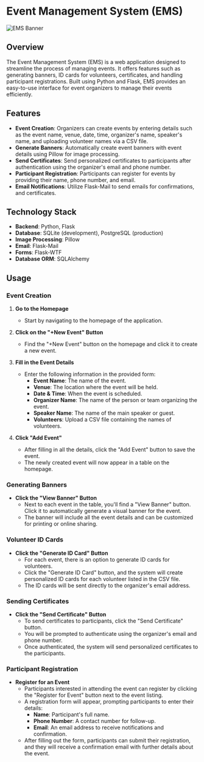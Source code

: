 # Event Management System (EMS)

![EMS Banner](./docs/banner.png)

## Overview

The Event Management System (EMS) is a web application designed to streamline the process of managing events. It offers features such as generating banners, ID cards for volunteers, certificates, and handling participant registrations. Built using Python and Flask, EMS provides an easy-to-use interface for event organizers to manage their events efficiently.

## Features

- **Event Creation**: Organizers can create events by entering details such as the event name, venue, date, time, organizer's name, speaker's name, and uploading volunteer names via a CSV file.
- **Generate Banners**: Automatically create event banners with event details using Pillow for image processing.
- **Send Certificates**: Send personalized certificates to participants after authentication using the organizer's email and phone number.
- **Participant Registration**: Participants can register for events by providing their name, phone number, and email.
- **Email Notifications**: Utilize Flask-Mail to send emails for confirmations, and certificates.

## Technology Stack

- **Backend**: Python, Flask
- **Database**: SQLite (development), PostgreSQL (production)
- **Image Processing**: Pillow
- **Email**: Flask-Mail
- **Forms**: Flask-WTF
- **Database ORM**: SQLAlchemy

## Usage

### Event Creation

1. **Go to the Homepage**
    - Start by navigating to the homepage of the application.

2. **Click on the "+New Event" Button**
    - Find the "+New Event" button on the homepage and click it to create a new event.

3. **Fill in the Event Details**
    - Enter the following information in the provided form:
        - **Event Name**: The name of the event.
        - **Venue**: The location where the event will be held.
        - **Date & Time**: When the event is scheduled.
        - **Organizer Name**: The name of the person or team organizing the event.
        - **Speaker Name**: The name of the main speaker or guest.
        - **Volunteers**: Upload a CSV file containing the names of volunteers.

4. **Click "Add Event"**
    - After filling in all the details, click the "Add Event" button to save the event.
    - The newly created event will now appear in a table on the homepage.

### Generating Banners

- **Click the "View Banner" Button**
    - Next to each event in the table, you'll find a "View Banner" button. Click it to automatically generate a visual banner for the event.
    - The banner will include all the event details and can be customized for printing or online sharing.

### Volunteer ID Cards

- **Click the "Generate ID Card" Button**
    - For each event, there is an option to generate ID cards for volunteers.
    - Click the "Generate ID Card" button, and the system will create personalized ID cards for each volunteer listed in the CSV file.
    - The ID cards will be sent directly to the organizer's email address.

### Sending Certificates

- **Click the "Send Certificate" Button**
    - To send certificates to participants, click the "Send Certificate" button.
    - You will be prompted to authenticate using the organizer's email and phone number.
    - Once authenticated, the system will send personalized certificates to the participants.

### Participant Registration

- **Register for an Event**
    - Participants interested in attending the event can register by clicking the "Register for Event" button next to the event listing.
    - A registration form will appear, prompting participants to enter their details:
        - **Name**: Participant's full name.
        - **Phone Number**: A contact number for follow-up.
        - **Email**: An email address to receive notifications and confirmation.
    - After filling out the form, participants can submit their registration, and they will receive a confirmation email with further details about the event.
